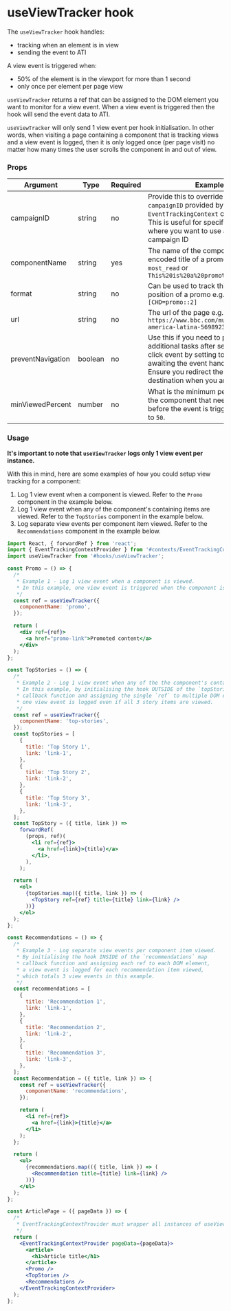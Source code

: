 # useViewTracker hook

The `useViewTracker` hook handles:

- tracking when an element is in view
- sending the event to ATI

A view event is triggered when:

- 50% of the element is in the viewport for more than 1 second
- only once per element per page view

`useViewTracker` returns a ref that can be assigned to the DOM element you want to monitor for a view event. When a view event is triggered then the hook will send the event data to ATI.

`useViewTracker` will only send 1 view event per hook initialisation. In other words, when visiting a page containing a component that is tracking views and a view event is logged, then it is only logged once (per page visit) no matter how many times the user scrolls the component in and out of view.

### Props

| Argument          | Type    | Required | Example                                                                                                                                                                                                              |
| ----------------- | ------- | -------- | -------------------------------------------------------------------------------------------------------------------------------------------------------------------------------------------------------------------- |
| campaignID        | string  | no       | Provide this to override the `campaignID` provided by the `EventTrackingContext` component. This is useful for specific campaigns where you want to use a custom campaign ID                                         |
| componentName     | string  | yes      | The name of the component or a url encoded title of a promo e.g. `most_read` or `This%20is%20a%20promo%20title`                                                                                                      |
| format            | string  | no       | Can be used to track things like the position of a promo e.g. `[CHD=promo::2]`                                                                                                                                       |
| url               | string  | no       | The url of the page e.g. `https://www.bbc.com/mundo/noticias-america-latina-56989232`                                                                                                                                |
| preventNavigation | boolean | no       | Use this if you need to perform any additional tasks after sending the click event by setting to `true` and awaiting the event handler callback. Ensure you redirect the user to their destination when you are done |
| minViewedPercent  | number  | no       | What is the minimum percentage of the component that needs be in view before the event is triggered. Defaults to `50`.                                                                                               |

### Usage

**It's important to note that `useViewTracker` logs only 1 view event per instance.**

With this in mind, here are some examples of how you could setup view tracking for a component:

1. Log 1 view event when a component is viewed. Refer to the `Promo` component in the example below.
2. Log 1 view event when any of the component's containing items are viewed. Refer to the `TopStories` component in the example below.
3. Log separate view events per component item viewed. Refer to the `Recommendations` component in the example below.

```jsx
import React, { forwardRef } from 'react';
import { EventTrackingContextProvider } from '#contexts/EventTrackingContext';
import useViewTracker from '#hooks/useViewTracker';

const Promo = () => {
  /*
   * Example 1 - Log 1 view event when a component is viewed.
   * In this example, one view event is triggered when the component is viewed.
   */
  const ref = useViewTracker({
    componentName: 'promo',
  });

  return (
    <div ref={ref}>
      <a href="promo-link">Promoted content</a>
    </div>
  );
};

const TopStories = () => {
  /*
   * Example 2 - Log 1 view event when any of the the component's containing items are viewed.
   * In this example, by initialising the hook OUTSIDE of the `topStories` map
   * callback function and assigning the single `ref` to multiple DOM elements, only
   * one view event is logged even if all 3 story items are viewed.
   */
  const ref = useViewTracker({
    componentName: 'top-stories',
  });
  const topStories = [
    {
      title: 'Top Story 1',
      link: 'link-1',
    },
    {
      title: 'Top Story 2',
      link: 'link-2',
    },
    {
      title: 'Top Story 3',
      link: 'link-3',
    },
  ];
  const TopStory = ({ title, link }) =>
    forwardRef(
      (props, ref)(
        <li ref={ref}>
          <a href={link}>{title}</a>
        </li>,
      ),
    );

  return (
    <ol>
      {topStories.map(({ title, link }) => (
        <TopStory ref={ref} title={title} link={link} />
      ))}
    </ol>
  );
};

const Recommendations = () => {
  /*
   * Example 3 - Log separate view events per component item viewed.
   * By initialising the hook INSIDE of the `recommendations` map
   * callback function and assigning each ref to each DOM element,
   * a view event is logged for each recommendation item viewed,
   * which totals 3 view events in this example.
   */
  const recommendations = [
    {
      title: 'Recommendation 1',
      link: 'link-1',
    },
    {
      title: 'Recommendation 2',
      link: 'link-2',
    },
    {
      title: 'Recommendation 3',
      link: 'link-3',
    },
  ];
  const Recommendation = ({ title, link }) => {
    const ref = useViewTracker({
      componentName: 'recommendations',
    });

    return (
      <li ref={ref}>
        <a href={link}>{title}</a>
      </li>
    );
  };

  return (
    <ul>
      {recommendations.map(({ title, link }) => (
        <Recommendation title={title} link={link} />
      ))}
    </ul>
  );
};

const ArticlePage = ({ pageData }) => {
  /*
   * EventTrackingContextProvider must wrapper all instances of useViewTracker
   */
  return (
    <EventTrackingContextProvider pageData={pageData}>
      <article>
        <h1>Article title</h1>
      </article>
      <Promo />
      <TopStories />
      <Recommendations />
    </EventTrackingContextProvider>
  );
};
```
